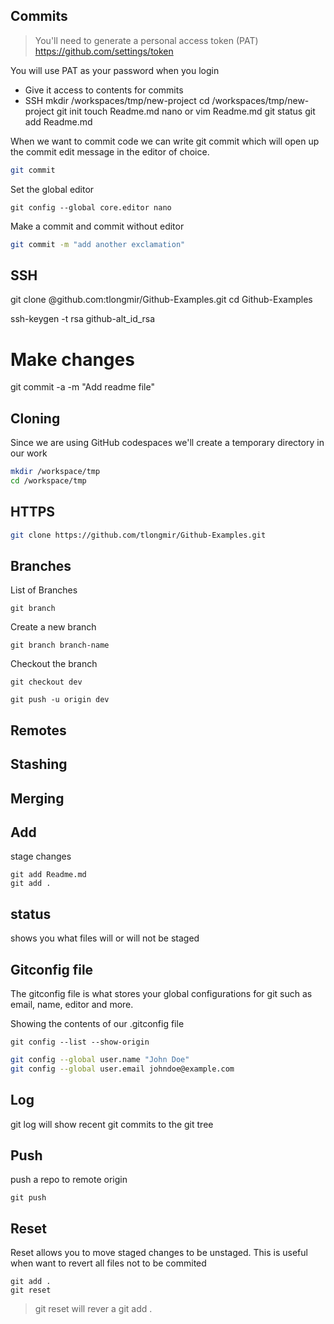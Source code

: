 ## Commits
> You'll need to generate a personal access token (PAT)
https://github.com/settings/token

You will use PAT as your password when you login
- Give it access to contents for commits
- SSH 
mkdir /workspaces/tmp/new-project
cd /workspaces/tmp/new-project
git init
touch Readme.md
nano or vim Readme.md
git status
git add Readme.md

When we want to commit code we can write git commit which will open up the commit edit message in the editor of choice.

```sh
git commit

```
Set the global editor
```
git config --global core.editor nano
```
Make a commit and commit without editor
```sh
git commit -m "add another exclamation"
```
## SSH
git clone @github.com:tlongmir/Github-Examples.git
cd Github-Examples

ssh-keygen -t rsa
github-alt_id_rsa


# Make changes
git commit -a -m "Add readme file"

## Cloning
Since we are using GitHub codespaces we'll create a temporary directory in our work

```sh
mkdir /workspace/tmp
cd /workspace/tmp
```

## HTTPS
```sh
git clone https://github.com/tlongmir/Github-Examples.git
```
## Branches

List of Branches

```
git branch
```

Create a new branch
```
git branch branch-name
```

Checkout the branch

```
git checkout dev
```
```
git push -u origin dev
```

## Remotes

## Stashing

## Merging

## Add
stage changes
```
git add Readme.md
git add .
```
## status
shows you what files will or will not be staged

## Gitconfig file
The gitconfig file is what stores your global configurations for git such as email, name, editor and more.

Showing the contents of our .gitconfig file
```
git config --list --show-origin
```
```sh
git config --global user.name "John Doe"
git config --global user.email johndoe@example.com
```
## Log
git log will show recent git commits to the git tree

## Push
push a repo to remote origin
```
git push 
```

## Reset
Reset allows you to move staged changes to be unstaged. 
This is useful when want to revert all files not to be commited

```
git add .
git reset
```

> git reset will rever a git add .